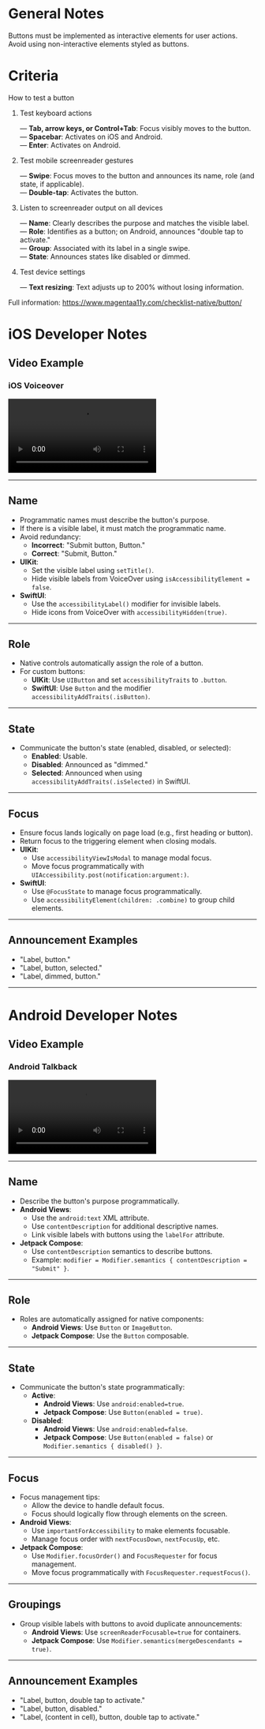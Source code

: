 # General Notes

Buttons must be implemented as interactive elements for user actions. Avoid using non-interactive elements styled as buttons.

# Criteria

How to test a button

1. Test keyboard actions

   &mdash; **Tab, arrow keys, or Control+Tab**: Focus visibly moves to the button.  
   &mdash; **Spacebar**: Activates on iOS and Android.  
   &mdash; **Enter**: Activates on Android.

2. Test mobile screenreader gestures

   &mdash; **Swipe**: Focus moves to the button and announces its name, role (and state, if applicable).  
   &mdash; **Double-tap**: Activates the button.

3. Listen to screenreader output on all devices

   &mdash; **Name**: Clearly describes the purpose and matches the visible label.  
   &mdash; **Role**: Identifies as a button; on Android, announces "double tap to activate."  
   &mdash; **Group**: Associated with its label in a single swipe.  
   &mdash; **State**: Announces states like disabled or dimmed.

4. Test device settings

   &mdash; **Text resizing**: Text adjusts up to 200% without losing information.

Full information: https://www.magentaa11y.com/checklist-native/button/

# iOS Developer Notes

## Video Example

### iOS Voiceover

<video controls>
  <source src="/assets/media/video/checklist-native/ios/button.mp4" type="video/mp4">
  Your browser does not support the video tag.
</video>

---

## Name

- Programmatic names must describe the button's purpose.
- If there is a visible label, it must match the programmatic name.
- Avoid redundancy:
  - **Incorrect**: "Submit button, Button."
  - **Correct**: "Submit, Button."
- **UIKit**:
  - Set the visible label using `setTitle()`.
  - Hide visible labels from VoiceOver using `isAccessibilityElement = false`.
- **SwiftUI**:
  - Use the `accessibilityLabel()` modifier for invisible labels.
  - Hide icons from VoiceOver with `accessibilityHidden(true)`.

---

## Role

- Native controls automatically assign the role of a button.
- For custom buttons:
  - **UIKit**: Use `UIButton` and set `accessibilityTraits` to `.button`.
  - **SwiftUI**: Use `Button` and the modifier `accessibilityAddTraits(.isButton)`.

---

## State

- Communicate the button's state (enabled, disabled, or selected):
  - **Enabled**: Usable.
  - **Disabled**: Announced as "dimmed."
  - **Selected**: Announced when using `accessibilityAddTraits(.isSelected)` in SwiftUI.

---

## Focus

- Ensure focus lands logically on page load (e.g., first heading or button).
- Return focus to the triggering element when closing modals.
- **UIKit**:
  - Use `accessibilityViewIsModal` to manage modal focus.
  - Move focus programmatically with `UIAccessibility.post(notification:argument:)`.
- **SwiftUI**:
  - Use `@FocusState` to manage focus programmatically.
  - Use `accessibilityElement(children: .combine)` to group child elements.

---

## Announcement Examples

- "Label, button."
- "Label, button, selected."
- "Label, dimmed, button."

---

# Android Developer Notes

## Video Example

### Android Talkback

<video controls>
  <source src="/assets/media/video/checklist-native/android/button.mp4" type="video/mp4">
  Your browser does not support the video tag.
</video>

---

## Name

- Describe the button's purpose programmatically.
- **Android Views**:
  - Use the `android:text` XML attribute.
  - Use `contentDescription` for additional descriptive names.
  - Link visible labels with buttons using the `labelFor` attribute.
- **Jetpack Compose**:
  - Use `contentDescription` semantics to describe buttons.
  - Example: `modifier = Modifier.semantics { contentDescription = "Submit" }`.

---

## Role

- Roles are automatically assigned for native components:
  - **Android Views**: Use `Button` or `ImageButton`.
  - **Jetpack Compose**: Use the `Button` composable.

---

## State

- Communicate the button's state programmatically:
  - **Active**:
    - **Android Views**: Use `android:enabled=true`.
    - **Jetpack Compose**: Use `Button(enabled = true)`.
  - **Disabled**:
    - **Android Views**: Use `android:enabled=false`.
    - **Jetpack Compose**: Use `Button(enabled = false)` or `Modifier.semantics { disabled() }`.

---

## Focus

- Focus management tips:
  - Allow the device to handle default focus.
  - Focus should logically flow through elements on the screen.
- **Android Views**:
  - Use `importantForAccessibility` to make elements focusable.
  - Manage focus order with `nextFocusDown`, `nextFocusUp`, etc.
- **Jetpack Compose**:
  - Use `Modifier.focusOrder()` and `FocusRequester` for focus management.
  - Move focus programmatically with `FocusRequester.requestFocus()`.

---

## Groupings

- Group visible labels with buttons to avoid duplicate announcements:
  - **Android Views**: Use `screenReaderFocusable=true` for containers.
  - **Jetpack Compose**: Use `Modifier.semantics(mergeDescendants = true)`.

---

## Announcement Examples

- "Label, button, double tap to activate."
- "Label, button, disabled."
- "Label, (content in cell), button, double tap to activate."
